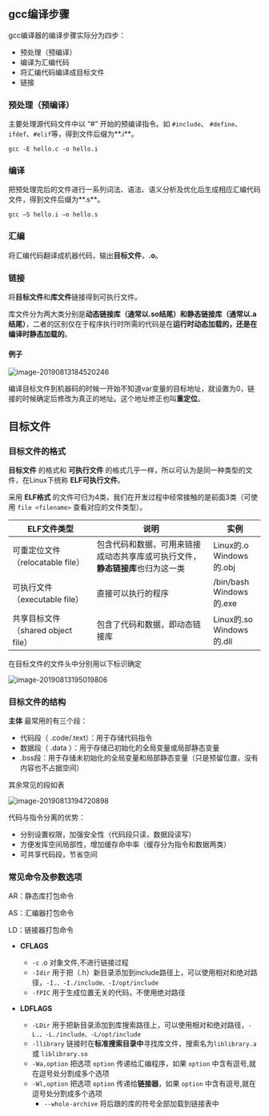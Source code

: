 ## gcc编译步骤

gcc编译器的编译步骤实际分为四步：

- 预处理（预编译）
- 编译为汇编代码
- 将汇编代码编译成目标文件
- 链接



### 预处理（预编译）

主要处理源代码文件中以 “#” 开始的预编译指令。如 `#include`、 `#define`、 `ifdef`、`#elif`等，得到文件后缀为**.i**。

`gcc -E hello.c -o hello.i`



### 编译

把预处理完后的文件进行一系列词法、语法、语义分析及优化后生成相应汇编代码文件，得到文件后缀为**.s**。

`gcc –S hello.i –o hello.s`



### 汇编

将汇编代码翻译成机器代码，输出**目标文件**，**.o**。



### 链接

将**目标文件**和**库文件**链接得到可执行文件。

库文件分为两大类分别是**动态链接库（通常以.so结尾）**和**静态链接库（通常以.a结尾）**，二者的区别仅在于程序执行时所需的代码是在**运行时动态加载的，还是在编译时静态加载的**。

#### 例子

![image-20190813184520246](../resource/链接阶段例子.png)



编译目标文件到机器码的时候一开始不知道var变量的目标地址，就设置为0，链接的时候确定后修改为真正的地址。这个地址修正也叫**重定位**。



## 目标文件

### 目标文件的格式

 **目标文件** 的格式和 **可执行文件** 的格式几乎一样，所以可认为是同一种类型的文件，在Linux下统称 **ELF可执行文件**。

采用 **ELF格式** 的文件可归为4类，我们在开发过程中经常接触的是前面3类（可使用 `file <filename>` 查看对应的文件类型）。

| ELF文件类型                        | 说明                                                         | 实例                          |
| ---------------------------------- | ------------------------------------------------------------ | ----------------------------- |
| 可重定位文件（relocatable file）   | 包含代码和数据，可用来链接成动态共享库或可执行文件，**静态链接库**也归为这一类 | Linux的.o<br />Windows的.obj  |
| 可执行文件（executable file）      | 直接可以执行的程序                                           | /bin/bash<br />Windows的.exe  |
| 共享目标文件（shared object file） | 包含了代码和数据，即动态链接库                               | Linux的.so<br />Windows的.dll |

在目标文件的文件头中分别用以下标识确定

![image-20190813195019806](../../resource/目标文件类型.png)



### 目标文件的结构

**主体** 最常用的有三个段：

- 代码段（ .code/.text）：用于存储代码指令
- 数据段（ .data ）：用于存储已初始化的全局变量或局部静态变量
- .bss段：用于存储未初始化的全局变量和局部静态变量（只是预留位置，没有内容也不占据空间）



其余常见的段如表

![image-20190813194720898](../../resource/目标文件段.png)



代码与指令分离的优势：

- 分别设置权限，加强安全性（代码段只读，数据段读写）
- 方便发挥空间局部性，增加缓存命中率（缓存分为指令和数据两类）
- 可共享代码段，节省空间





### 常见命令及参数选项

AR：静态库打包命令

AS：汇编器打包命令

LD：链接器打包命令

- **CFLAGS**
  
    - `-c`  .o 对象文件,不进行链接过程
    - `-Idir` 用于把（.h）新目录添加到include路径上，可以使用相对和绝对路径，`-I.、-I./include、-I/opt/include`
    - `-fPIC` 用于生成位置无关的代码，不使用绝对路径
- **LDFLAGS**
  
    - `-LDir` 用于把新目录添加到库搜索路径上，可以使用相对和绝对路径，`-L.、-L./include、-L/opt/include`
    - `-llibrary` 链接时在**标准搜索目录中**寻找库文件，搜索名为`liblibrary.a` 或 `liblibrary.so`
    - `-Wa,option` 把选项 `option` 传递给汇编程序，如果 `option` 中含有逗号,就在逗号处分割成多个选项
    - `-Wl,option` 把选项 `option` 传递给**链接器**，如果 `option` 中含有逗号,就在逗号处分割成多个选项
        - `--whole-archive` 将后跟的库的符号全部加载到链接表中
    
    